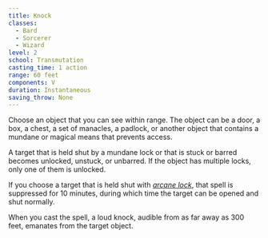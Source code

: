 ```yaml
---
title: Knock
classes:
  - Bard
  - Sorcerer
  - Wizard
level: 2
school: Transmutation
casting_time: 1 action
range: 60 feet
components: V
duration: Instantaneous
saving_throw: None
---
```


Choose an object that you can see within range. The object can be a door, a box, a chest, a set of manacles, a padlock, or another object that contains a mundane or magical means that prevents access.

A target that is held shut by a mundane lock or that is stuck or barred becomes unlocked, unstuck, or unbarred. If the object has multiple locks, only one of them is unlocked.

If you choose a target that is held shut with *[arcane lock](/spells/arcane-lock/)*, that spell is suppressed for 10 minutes, during which time the target can be opened and shut normally.

When you cast the spell, a loud knock, audible from as far away as 300 feet, emanates from the target object.
